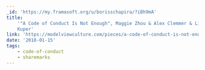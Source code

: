 ```yaml
---
_id: 'https://my.framasoft.org/u/borisschapira/?iBh9mA'
title:
    '"A Code of Conduct Is Not Enough", Maggie Zhou & Alex Clemmer & Lindsey
    Kuper'
link: 'https://modelviewculture.com/pieces/a-code-of-conduct-is-not-enough'
date: '2018-01-15'
tags:
    - code-of-conduct
    - sharemarks
---
```


<div class="markdown"><p></p></div>
